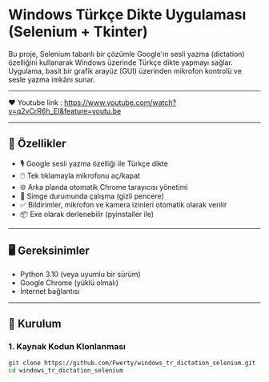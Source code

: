 # Windows Türkçe Dikte Uygulaması (Selenium + Tkinter)

Bu proje, Selenium tabanlı bir çözümle Google'ın sesli yazma (dictation) özelliğini kullanarak Windows üzerinde Türkçe dikte yapmayı sağlar. Uygulama, basit bir grafik arayüz (GUI) üzerinden mikrofon kontrolü ve sesle yazma imkânı sunar.

------------------------------------

❤️ Youtube link : https://www.youtube.com/watch?v=q2vCrR6h_EI&feature=youtu.be

---

## 🚀 Özellikler

- 🎙️ Google sesli yazma özelliği ile Türkçe dikte
- 🖱️ Tek tıklamayla mikrofonu aç/kapat
- 🌐 Arka planda otomatik Chrome tarayıcısı yönetimi
- 🎯 Simge durumunda çalışma (gizli pencere)
- ✅ Bildirimler, mikrofon ve kamera izinleri otomatik olarak verilir
- 📦 Exe olarak derlenebilir (pyinstaller ile)

---

## 🖥️ Gereksinimler

- Python 3.10 (veya uyumlu bir sürüm)
- Google Chrome (yüklü olmalı)
- İnternet bağlantısı

---

## 🔧 Kurulum

### 1. Kaynak Kodun Klonlanması

```bash
git clone https://github.com/Fwerty/windows_tr_dictation_selenium.git
cd windows_tr_dictation_selenium
